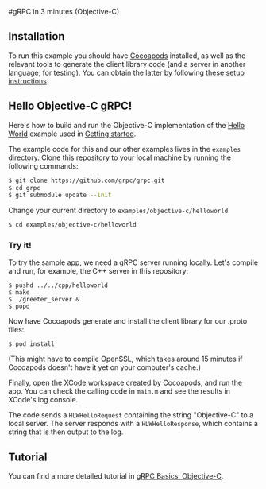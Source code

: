 #gRPC in 3 minutes (Objective-C)

## Installation

To run this example you should have [Cocoapods](https://cocoapods.org/#install) installed, as well
as the relevant tools to generate the client library code (and a server in another language, for
testing). You can obtain the latter by following [these setup instructions](https://github.com/grpc/homebrew-grpc).

## Hello Objective-C gRPC!

Here's how to build and run the Objective-C implementation of the [Hello World](../../protos/helloworld.proto)
example used in [Getting started](https://github.com/grpc/grpc/tree/master/examples).

The example code for this and our other examples lives in the `examples` directory. Clone
this repository to your local machine by running the following commands:


```sh
$ git clone https://github.com/grpc/grpc.git
$ cd grpc
$ git submodule update --init
```

Change your current directory to `examples/objective-c/helloworld`

```sh
$ cd examples/objective-c/helloworld
```

### Try it!
To try the sample app, we need a gRPC server running locally. Let's compile and run, for example,
the C++ server in this repository:

```shell
$ pushd ../../cpp/helloworld
$ make
$ ./greeter_server &
$ popd
```

Now have Cocoapods generate and install the client library for our .proto files:

```shell
$ pod install
```

(This might have to compile OpenSSL, which takes around 15 minutes if Cocoapods doesn't have it yet
on your computer's cache.)

Finally, open the XCode workspace created by Cocoapods, and run the app. You can check the calling
code in `main.m` and see the results in XCode's log console.

The code sends a `HLWHelloRequest` containing the string "Objective-C" to a local server. The server
responds with a `HLWHelloResponse`, which contains a string that is then output to the log.

## Tutorial

You can find a more detailed tutorial in [gRPC Basics: Objective-C](http://www.grpc.io/docs/tutorials/basic/objective-c.html).
